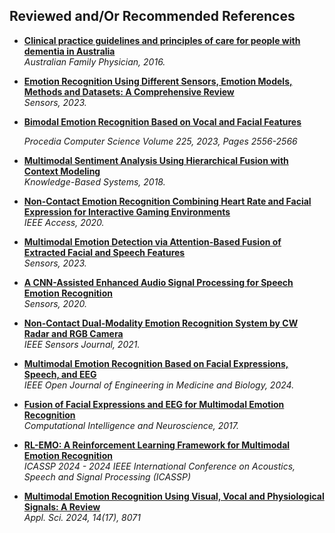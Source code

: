 ## Reviewed and/Or Recommended References

- [**Clinical practice guidelines and principles of care for people with dementia in Australia**](https://pubmed.ncbi.nlm.nih.gov/27903038/)  
  *Australian Family Physician, 2016.*

- [**Emotion Recognition Using Different Sensors, Emotion Models, Methods and Datasets: A Comprehensive Review**](https://www.mdpi.com/1424-8220/23/5/2455)  
  *Sensors, 2023.*  

- [**Bimodal Emotion Recognition Based on Vocal and Facial Features**](https://www.sciencedirect.com/science/article/pii/S1877050923014059)

  *Procedia Computer Science Volume 225, 2023, Pages 2556-2566*


- [**Multimodal Sentiment Analysis Using Hierarchical Fusion with Context Modeling**](https://www.sciencedirect.com/science/article/pii/S0950705118303897)  
  *Knowledge-Based Systems, 2018.*  


- [**Non-Contact Emotion Recognition Combining Heart Rate and Facial Expression for Interactive Gaming Environments**](https://doi.org/10.1109/ACCESS.2020.2964794)  
  *IEEE Access, 2020.*

- [**Multimodal Emotion Detection via Attention-Based Fusion of Extracted Facial and Speech Features**](https://www.mdpi.com/1424-8220/23/12/5475)  
  *Sensors, 2023.*  


- [**A CNN-Assisted Enhanced Audio Signal Processing for Speech Emotion Recognition**](https://www.mdpi.com/1424-8220/20/1/183)  
  *Sensors, 2020.*  
 

- [**Non-Contact Dual-Modality Emotion Recognition System by CW Radar and RGB Camera**](https://doi.org/10.1109/JSEN.2021.3107429)  
  *IEEE Sensors Journal, 2021.*

- [**Multimodal Emotion Recognition Based on Facial Expressions, Speech, and EEG**](https://doi.org/10.1109/OJEMB.2023.3240280)  
  *IEEE Open Journal of Engineering in Medicine and Biology, 2024.*

- [**Fusion of Facial Expressions and EEG for Multimodal Emotion Recognition**](https://onlinelibrary.wiley.com/doi/abs/10.1155/2017/2107451)  
  *Computational Intelligence and Neuroscience, 2017.*  
 

- [**RL-EMO: A Reinforcement Learning Framework for Multimodal Emotion Recognition**](https://ieeexplore.ieee.org/servlet/opac?punumber=10445798)  
*ICASSP 2024 - 2024 IEEE International Conference on Acoustics, Speech and Signal Processing (ICASSP)*  

- [**Multimodal Emotion Recognition Using Visual, Vocal and Physiological Signals: A Review**](https://www.mdpi.com/2076-3417/14/17/8071)  
*Appl. Sci. 2024, 14(17), 8071*

